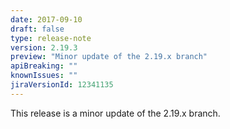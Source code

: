 ```yaml
---
date: 2017-09-10
draft: false 
type: release-note
version: 2.19.3
preview: "Minor update of the 2.19.x branch"
apiBreaking: ""
knownIssues: ""
jiraVersionId: 12341135
---
```


This release is a minor update of the 2.19.x branch.
